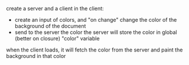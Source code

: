 create a server and a client
in the client: 
 - create an input of colors, and "on change" change the color of the background of the document
 - send to the server the color
the server will store the color in global (better on closure) "color" variable

when the client loads, it will fetch the color from the server and  paint the background in that color